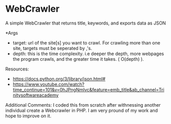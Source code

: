 # WebCrawler
A simple WebCrawler that returns title, keywords, and exports data as JSON 

*Args
- target: url of the site[s] you want to crawl. For crawling more than one site, targets must be seperated by ,'s. 
- depth: this is the time complexity. i.e deeper the depth, more webpages the program crawls, and the greater time it takes. ( O(depth) ).

Resources:
- https://docs.python.org/3/library/json.html#
- https://www.youtube.com/watch?time_continue=101&v=0hJPngNmlvc&feature=emb_title&ab_channel=Trinitysoftwareacademy

Additional Comments:
I coded this from scratch after withnessing another individual create a Webcrawler in PHP. I am very pround of my work and hope to improve on it.
